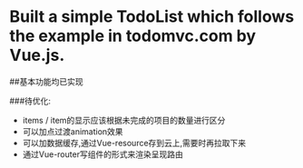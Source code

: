 # Built a simple TodoList which follows the example in todomvc.com by Vue.js.

##基本功能均已实现

###待优化:
- items / item的显示应该根据未完成的项目的数量进行区分
- 可以加点过渡animation效果
- 可以加数据缓存,通过Vue-resource存到云上,需要时再拉取下来
- 通过Vue-router写组件的形式来渲染呈现路由
